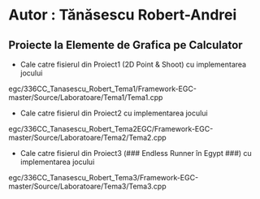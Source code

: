 # Autor : Tănăsescu Robert-Andrei #

## Proiecte la Elemente de Grafica pe Calculator ##

*  Cale catre fisierul din Proiect1 (2D Point & Shoot) cu implementarea jocului 

egc/336CC_Tanasescu_Robert_Tema1/Framework-EGC-master/Source/Laboratoare/Tema1/Tema1.cpp

* Cale catre fisierul din Proiect2 cu implementarea jocului

egc/336CC_Tanasescu_Robert_Tema2EGC/Framework-EGC-master/Source/Laboratoare/Tema2/Tema2.cpp

* Cale catre fisierul din Proiect3 (### Endless Runner în Egypt ###) cu implementarea jocului

egc/336CC_Tanasescu_Robert_Tema3/Framework-EGC-master/Source/Laboratoare/Tema3/Tema3.cpp
